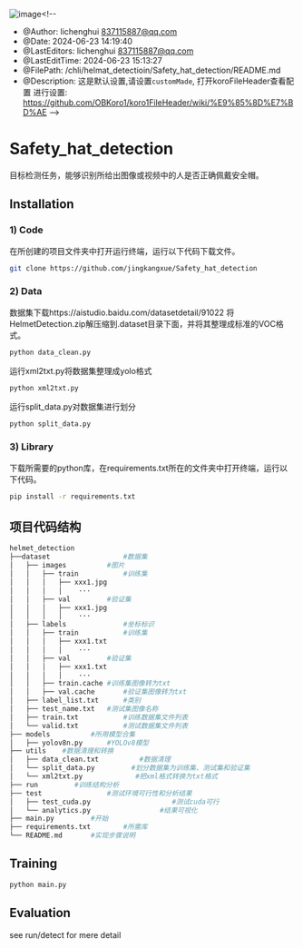 ![image](https://github.com/jingkangxue/Safety_hat_detection/assets/173339714/eedef070-d9f7-4a40-9792-f29ef54fc639)<!--
 * @Author: lichenghui 837115887@qq.com
 * @Date: 2024-06-23 14:19:40
 * @LastEditors: lichenghui 837115887@qq.com
 * @LastEditTime: 2024-06-23 15:13:27
 * @FilePath: /chli/helmat_detectioin/Safety_hat_detection/README.md
 * @Description: 这是默认设置,请设置`customMade`, 打开koroFileHeader查看配置 进行设置: https://github.com/OBKoro1/koro1FileHeader/wiki/%E9%85%8D%E7%BD%AE
-->
# Safety_hat_detection
目标检测任务，能够识别所给出图像或视频中的人是否正确佩戴安全帽。

## Installation
### 1) Code
在所创建的项目文件夹中打开运行终端，运行以下代码下载文件。
```bash
git clone https://github.com/jingkangxue/Safety_hat_detection
```
### 2) Data
数据集下载https://aistudio.baidu.com/datasetdetail/91022
将HelmetDetection.zip解压缩到.dataset目录下面，并将其整理成标准的VOC格式。
```bash
python data_clean.py
```
运行xml2txt.py将数据集整理成yolo格式
```bash
python xml2txt.py
```
运行split_data.py对数据集进行划分
```bash
python split_data.py
```
### 3) Library
下载所需要的python库，在requirements.txt所在的文件夹中打开终端，运行以下代码。
```bash
pip install -r requirements.txt
```
## 项目代码结构
```bash
helmet_detection
├──dataset					#数据集
│   ├── images			#图片
│   │   ├── train			#训练集
│   │   │   ├── xxx1.jpg	
│   │   │   │    ···
│   │   ├── val			#验证集
│   │   │   ├── xxx1.jpg
│   │   │   │    ···
│   ├── labels				#坐标标识
│   │   ├── train			#训练集
│   │   │   ├── xxx1.txt	
│   │   │   │    ···
│   │   ├── val			#验证集
│   │   │   ├── xxx1.txt
│   │   │   │    ···
│   │   ├── train.cache	#训练集图像转为txt
│   │   ├── val.cache		#验证集图像转为txt
│   ├── label_list.txt		#类别
│   ├── test_name.txt	#测试集图像名称
│   ├── train.txt			#训练数据集文件列表
│   └── valid.txt			#测试数据集文件列表
├── models			#所用模型合集
│   ├── yolov8n.py		#YOLOv8模型
├── utils	 #数据清理和转换
│   ├── data_clean.txt			#数据清理
│   └── split_data.py         #划分数据集为训练集、测试集和验证集
│   └── xml2txt.py	           #把xml格式转换为txt格式
├── run			#训练结构分析
├── test				#测试环境可行性和分析结果
│   ├── test_cuda.py					#测试cuda可行
│   └── analytics.py                 #结果可视化
├── main.py			#开始
├── requirements.txt		#所需库
└── README.md		#实现步骤说明
```
## Training
```bash
python main.py
```
## Evaluation
see run/detect for mere detail
